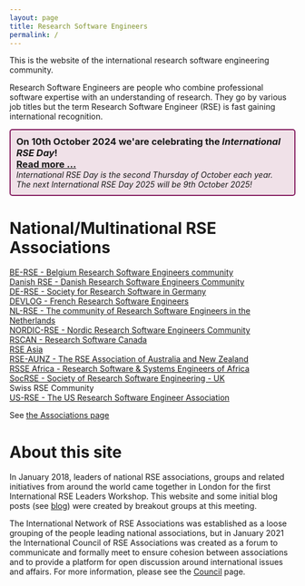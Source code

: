 ```yaml
---
layout: page
title: Research Software Engineers
permalink: /
---
```


This is the website of the international research software engineering community.  

Research Software Engineers are people who combine professional software expertise with an understanding of research. They go by various job titles but the term Research Software Engineer (RSE) is fast gaining international recognition.

<div style="position: relative; height: auto; border: 2px solid #841b5f; margin: 10px auto; padding: 10px; box-sizing: border-box; background-color: #f0e1e8; border-radius: 5px;">
<h3 style="padding: 0; margin: 0;">On 10th October 2024 we'are celebrating the <i>International RSE Day</i>!<br>
<a href="council/intl-rse-day.html">Read more ...</a></h3>
<i>International RSE Day is the second Thursday of October each year.<br>
  The next International RSE Day 2025 will be 9th October 2025!</i>
</div>

# National/Multinational RSE Associations

[BE-RSE - Belgium Research Software Engineers community](https://be-rse.org/) <br />
[Danish RSE - Danish Research Software Engineers Community](https://dighumlab.org/danish-rse/) <br />
[DE-RSE - Society for Research Software in Germany](http://de-rse.org)  <br />
[DEVLOG - French Research Software Engineers](https://www.devlog.cnrs.fr/) <br />
[NL-RSE - The community of Research Software Engineers in the Netherlands](http://nl-rse.org)  <br />
[NORDIC-RSE - Nordic Research Software Engineers Community](http://nordic-rse.org/) <br />
[RSCAN - Research Software Canada](https://github.com/alliancecan/RSCAN) <br />
[RSE Asia](https://rse-asia.github.io/RSE_Asia/) <br />
[RSE-AUNZ - The RSE Association of Australia and New Zealand](https://rse-aunz.github.io/) <br />
[RSSE Africa - Research Software & Systems Engineers of Africa](https://rsse.africa/) <br />
[SocRSE - Society of Research Software Engineering - UK](https://society-rse.org/)  <br />
Swiss RSE Community <br />
[US-RSE - The US Research Software Engineer Association](http://us-rse.org/) <br />



See [the Associations page](http://researchsoftware.org/assoc.html)

# About this site

In January 2018, leaders of national RSE associations, groups and related initiatives from around the world came together in London for the first International RSE Leaders Workshop. This website and some initial blog posts (see [blog](https://researchsoftware.org/blog.html)) were created by breakout groups at this meeting.

The International Network of RSE Associations was established as a loose grouping of the people leading national associations, but in January 2021 the
International Council of RSE Associations was created as a forum to communicate and formally meet to ensure cohesion between associations and to provide a platform
for open discussion around international issues and affairs. For more information, please see the [Council](https://researchsoftware.org/council.html) page.
